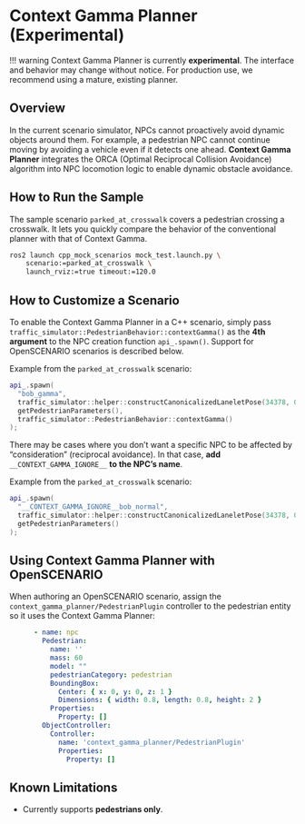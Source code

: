 # Context Gamma Planner (Experimental)

!!! warning
    Context Gamma Planner is currently **experimental**. The interface and behavior may change without notice. For production use, we recommend using a mature, existing planner.

## Overview

In the current scenario simulator, NPCs cannot proactively avoid dynamic objects around them. For example, a pedestrian NPC cannot continue moving by avoiding a vehicle even if it detects one ahead.
**Context Gamma Planner** integrates the ORCA (Optimal Reciprocal Collision Avoidance) algorithm into NPC locomotion logic to enable dynamic obstacle avoidance.

## How to Run the Sample

The sample scenario `parked_at_crosswalk` covers a pedestrian crossing a crosswalk. It lets you quickly compare the behavior of the conventional planner with that of Context Gamma.

```bash
ros2 launch cpp_mock_scenarios mock_test.launch.py \
    scenario:=parked_at_crosswalk \
    launch_rviz:=true timeout:=120.0
```

## How to Customize a Scenario

To enable the Context Gamma Planner in a C++ scenario, simply pass `traffic_simulator::PedestrianBehavior::contextGamma()` as the **4th argument** to the NPC creation function `api_.spawn()`. Support for OpenSCENARIO scenarios is described below.

Example from the `parked_at_crosswalk` scenario:

```cpp
api_.spawn(
  "bob_gamma",
  traffic_simulator::helper::constructCanonicalizedLaneletPose(34378, 0.0, 0.0),
  getPedestrianParameters(),
  traffic_simulator::PedestrianBehavior::contextGamma()
);
```

There may be cases where you don’t want a specific NPC to be affected by “consideration” (reciprocal avoidance). In that case, **add** `__CONTEXT_GAMMA_IGNORE__` **to the NPC’s name**.

Example from the `parked_at_crosswalk` scenario:

```cpp
api_.spawn(
  "__CONTEXT_GAMMA_IGNORE__bob_normal",
  traffic_simulator::helper::constructCanonicalizedLaneletPose(34378, 0.0, 0.0),
  getPedestrianParameters()
);
```

## Using Context Gamma Planner with OpenSCENARIO

When authoring an OpenSCENARIO scenario, assign the `context_gamma_planner/PedestrianPlugin` controller to the pedestrian entity so it uses the Context Gamma Planner:

```yaml
      - name: npc
        Pedestrian:
          name: ''
          mass: 60
          model: ""
          pedestrianCategory: pedestrian
          BoundingBox:
            Center: { x: 0, y: 0, z: 1 }
            Dimensions: { width: 0.8, length: 0.8, height: 2 }
          Properties:
            Property: []
        ObjectController:
          Controller:
            name: 'context_gamma_planner/PedestrianPlugin'
            Properties:
              Property: []
```

## Known Limitations

* Currently supports **pedestrians only**.
